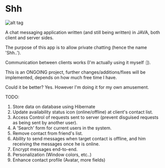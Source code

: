 # Shh

![alt tag](http://www.photo-host.org/images/2017/01/23/IWSEb.png)

A chat messaging application written (and still being written) in JAVA, both client and server sides. 

The purpose of this app is to allow private chatting (hence the name 'Shh..').

Communication between clients works (I'm actually using it myself :]).

This is an ONGOING project, further changes/additions/fixes will be implemented, depends on how much free time I have.

Could it be better? Yes. However I'm doing it for my own amusement.

TODO:
1. Store data on database using Hibernate <br />
2. Update availability status icon (online/offline) at client's contact list. <br />
3. Access Control of requests sent to server (prevent disguised requests as being sent by another user). <br />
4. A 'Search' form for current users in the system. <br />
5. Remove contact from friend's list. <br />
6. Ability to send messages when target contact is offline, and him receiving the messages once he is online. <br />
7. Encrypt messages end-to-end. <br />
8. Personalization (Window colors, etc..) <br />
9. Enhance contact profile (Avatar, more fields) <br />
